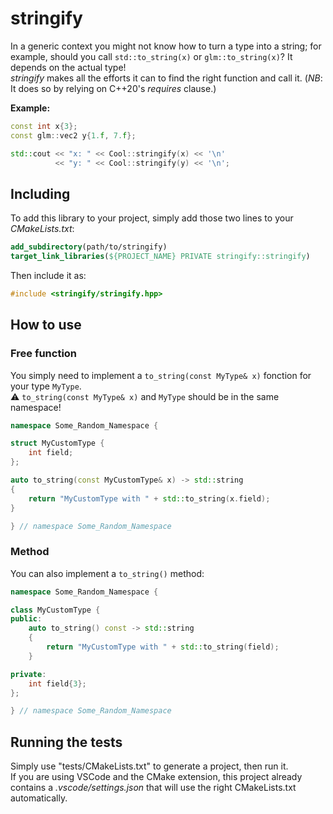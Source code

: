 # stringify

In a generic context you might not know how to turn a type into a string; for example, should you call `std::to_string(x)` or `glm::to_string(x)`? It depends on the actual type!<br/>
*stringify* makes all the efforts it can to find the right function and call it. (*NB*: It does so by relying on C++20's *requires* clause.)

**Example:**

```cpp
const int x{3};
const glm::vec2 y{1.f, 7.f};

std::cout << "x: " << Cool::stringify(x) << '\n'
          << "y: " << Cool::stringify(y) << '\n';
```

## Including

To add this library to your project, simply add those two lines to your *CMakeLists.txt*:
```cmake
add_subdirectory(path/to/stringify)
target_link_libraries(${PROJECT_NAME} PRIVATE stringify::stringify)
```

Then include it as:
```cpp
#include <stringify/stringify.hpp>
```

## How to use

### Free function

You simply need to implement a `to_string(const MyType& x)` fonction for your type `MyType`.<br/>
⚠️ `to_string(const MyType& x)` and `MyType` should be in the same namespace!

```cpp
namespace Some_Random_Namespace {

struct MyCustomType {
    int field;
};

auto to_string(const MyCustomType& x) -> std::string
{
    return "MyCustomType with " + std::to_string(x.field);
}

} // namespace Some_Random_Namespace
```

### Method

You can also implement a `to_string()` method:

```cpp
namespace Some_Random_Namespace {

class MyCustomType {
public:
    auto to_string() const -> std::string
    {
        return "MyCustomType with " + std::to_string(field);
    }

private:
    int field{3};
};

} // namespace Some_Random_Namespace
```

## Running the tests

Simply use "tests/CMakeLists.txt" to generate a project, then run it.<br/>
If you are using VSCode and the CMake extension, this project already contains a *.vscode/settings.json* that will use the right CMakeLists.txt automatically.
